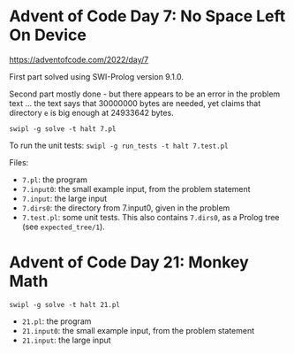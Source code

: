 # Advent of Code Day 7: No Space Left On Device

https://adventofcode.com/2022/day/7

First part solved using SWI-Prolog version 9.1.0.

Second part mostly done - but there appears to be an error in the problem text ...
the text says that 30000000 bytes are needed, yet claims that directory `e`
is big enough at   24933642 bytes.

`swipl -g solve -t halt 7.pl`

To run the unit tests:
`swipl -g run_tests -t halt 7.test.pl`

Files:

- `7.pl`: the program
- `7.input0`: the small example input, from the problem statement
- `7.input`: the large input
- `7.dirs0`: the directory from 7.input0, given in the problem
- `7.test.pl`: some unit tests. This also contains `7.dirs0`, as a Prolog tree (see `expected_tree/1`).

# Advent of Code Day 21: Monkey Math

`swipl -g solve -t halt 21.pl`

- `21.pl`: the program
- `21.input0`: the small example input, from the problem statement
- `21.input`: the large input
